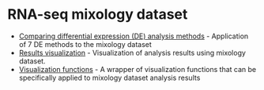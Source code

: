 # RNA-seq mixology dataset

* [Comparing differential expression (DE) analysis methods](https://github.com/mikelove/apeglmPaper/blob/master/mixology/mixo_analysis.R) - Application of 7 DE methods to the mixology dataset
* [Results visualization](https://github.com/mikelove/apeglmPaper/blob/master/mixology/mixo_plot.R) - Visualization of analysis results using mixology dataset.
* [Visualization functions](https://github.com/mikelove/apeglmPaper/blob/master/mixology/plotfuncs_mixo.R) - A wrapper of visualization functions that can be specifically applied to mixology dataset analysis results
